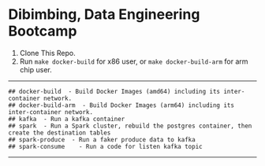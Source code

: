 # Dibimbing, Data Engineering Bootcamp

1. Clone This Repo.
2. Run `make docker-build` for x86 user, or `make docker-build-arm` for arm chip user.

---
```
## docker-build  - Build Docker Images (amd64) including its inter-container network.
## docker-build-arm  - Build Docker Images (arm64) including its inter-container network.
## kafka  - Run a kafka container
## spark  - Run a Spark cluster, rebuild the postgres container, then create the destination tables
## spark-produce  - Run a faker produce data to kafka
## spark-consume	- Run a code for listen kafka topic

```

---
